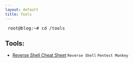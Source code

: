 ```yaml
---
layout: default
title: Tools
---
```

<pre> root@blog:~# cd /tools </pre>  
## **Tools:**

- [Reverse Shell Cheat Sheet](https://isaac-ken.github.io/posts/Tools/Reverse_Shell_Cheat_Sheet.html) `Reverse Shell` `Pentest Monkey`
